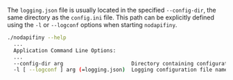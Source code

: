 The `logging.json` file is usually located in the specified `--config-dir`, the same directory as the `config.ini` file. This path can be explicitly defined using the `-l` or `--logconf` options when starting `nodapifiny`.
 
```sh
./nodapifiny --help
  ...
  Application Command Line Options:
  ...
  --config-dir arg                      Directory containing configuration files such as config.ini
  -l [ --logconf ] arg (=logging.json)  Logging configuration file name/path for library users

```
